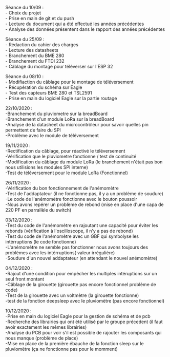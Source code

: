 Séance du 10/09 :  
	- Choix du projet  
	- Prise en main de git et du push  
	- Lecture du document qui a été effectué les années précédentes  
	- Analyse des données présentent dans le rapport des années précédentes  
	
Séance du 25/09 :  
	- Rédaction du cahier des charges  
	- Lecture des datasheets    
	- Branchement du BME 280  
	- Branchement du FTDI 232  
	- Câblage du montage pour téléverser sur l'ESP 32  
	
Séance du 08/10 :  
	- Modifiaction du câblage pour le montage de téléversement  
	- Récupération du schéma sur Eagle  
	- Test des capteurs BME 280 et TSL2591  
	- Prise en main du logiciel Eagle sur la partie routage  

22/10/2020 :  
-Branchement du pluviometre sur la breadBoard  
-Branchement d'un module LoRa sur la breadBoard  
-Analyse de la datasheet du microcontrôleur pour savoir quelles pin permettent de faire du SPI  
-Problème avec le module de téléversement  

19/11/2020 :  
-Rectification du câblage, pour réactivé le téléversement  
-Vérification que le pluviometre fonctionne / test de continuité  
-Modification du câblage du module LoRa (le branchement n'était pas bon nous utilisions les modules SPI interne)  
-Test de téléversement pour le module LoRa (Fonctionnel)  
	
26/11/2020 :  
-Vérification du bon fonctionnement de l'anémomètre  
-Test de l'addaptateur (il ne fonctionne pas, il y a un problème de soudure)  
-Le code de l'anémomètre fonctionne avec le bouton poussoir  
-Nous avons repérer un problème de rebond (mise en place d'une capa de 220 PF en parrallèle du switch)  

03/12/2020 :  
-Test du code de l'anémomètre en rajoutant une capacité pour éviter les rebonds (vérification à l'oscilloscope, il n'y a pas de rebond)  
-Test du code de l'anémomètre avec un GBF qui symbolyse les intérruptions (le code fonctionne)  
-L'anémomètre ne semble pas fonctionner nous avons toujours des problèmes avec les intérruptions( valeur irrégulière)  
-Soudure d'un nouvel addaptateur (en attendant le nouvel anémomètre)  

04/12/2020 :  
-Rajout d'une condition pour empêcher les multiples intéruptions sur un seul front montant  
-Câblage de la girouette (girouette pas encore fonctionnel problème de code)  
-Test de la girouette avec un voltmètre (la girouette fonctionne)  
-test de la fonction deepsleep avec le pluviomètre (pas encore fonctionnel)  

10/12/2020 :  
-Prise en main du logiciel Eagle pour la gestion de schéma et de pcb  
-Recherche des librairies qui ont été utilisé par le groupe précedent (il faut avoir exactement les mêmes librairies)  
-Analyse du PCB pour voir s'il est possible de rajouter les composants qui nous manque (problème de place)  
-Mise en place de la première ébauche de la fonction sleep sur le pluviomètre (ça ne fonctionne pas pour le momment)  
